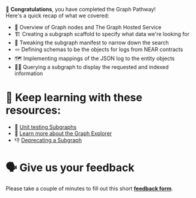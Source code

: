 🥳 **Congratulations**, you have completed the Graph Pathway! \
Here's a quick recap of what we covered:

- 🔌 Overview of Graph nodes and The Graph Hosted Service
- 🏗 Creating a subgraph scaffold to specify what data we're looking for
- 📜 Tweaking the subgraph manifest to narrow down the search
- 🪢 Defining schemas to be the objects for logs from NEAR contracts
- 🗺 Implementing mappings of the JSON log to the entity objects
- 🕵🏻 Querying a subgraph to display the requested and indexed information

# 🧐 Keep learning with these resources:

- 🔬 [Unit testing Subgraphs](https://learn.figment.io/tutorials/unit-testing-subgraphs)
- 📖 [Learn more about the Graph Explorer](https://thegraph.com/docs/explorer)
- 👎 [Deprecating a Subgraph](https://thegraph.com/docs/developer/deprecating-a-subgraph)

# 🗣 Give us your feedback

Please take a couple of minutes to fill out this short **[feedback form](https://docs.google.com/forms/d/1SXg3xo0I1BRN2BAS-ffDbj1P6bfwo0x48trttmJ5xKs/)**.
